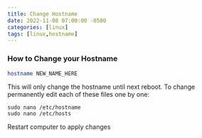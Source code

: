 ```yaml
---
title: Change Hostname
date: 2022-11-08 07:00:00 -0500
categories: [linux]
tags: [linux,hostname]
---
```


### How to Change your Hostname

```sh
hostname NEW_NAME_HERE
```

This will only change the hostname until next reboot.
To change permanently edit each of these files one by one:

```terminal
sudo nano /etc/hostname
sudo nano /etc/hosts
```
Restart computer to apply changes
